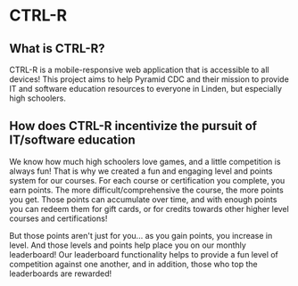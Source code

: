 # CTRL-R

## What is CTRL-R?
CTRL-R is a mobile-responsive web application that is accessible to all devices! This project aims to help Pyramid CDC and their mission to provide IT and software education resources to everyone in Linden, but especially high schoolers.

## How does CTRL-R incentivize the pursuit of IT/software education
We know how much high schoolers love games, and a little competition is always fun! That is why we created a fun and engaging level and points system for our courses. For each course or certification you complete, you earn points. The more difficult/comprehensive the course, the more points you get. Those points can accumulate over time, and with enough points you can redeem them for gift cards, or for credits towards other higher level courses and certifications!

But those points aren't just for you... as you gain points, you increase in level. And those levels and points help place you on our monthly leaderboard! Our leaderboard functionality helps to provide a fun level of competition against one another, and in addition, those who top the leaderboards are rewarded!
